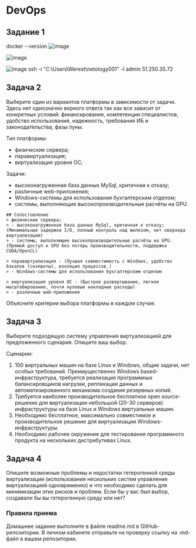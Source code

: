 # DevOps

## Задание 1
docker --version
![image](https://github.com/user-attachments/assets/84e675fe-3ae0-4f81-97c6-c5b545e90fe6)

![image](https://github.com/user-attachments/assets/d8d40c73-0630-40f2-8b95-e59630d1419d)

![image](https://github.com/user-attachments/assets/8bf97ea3-ac48-4519-a101-19472e59d8bf)
ssh -i "C:\Users\Werest\netology001" -l admin 51.250.35.72

## Задача 2

Выберите один из вариантов платформы в зависимости от задачи. Здесь нет однозначно верного ответа так как все зависит от конкретных условий: финансирование, компетенции специалистов, удобство использования, надежность, требования ИБ и законодательства, фазы луны.

Тип платформы:

- физические сервера;
- паравиртуализация;
- виртуализация уровня ОС;

Задачи:
- высоконагруженная база данных MySql, критичная к отказу;
- различные web-приложения;
- Windows-системы для использования бухгалтерским отделом;
- системы, выполняющие высокопроизводительные расчёты на GPU.

```
## Сопостовление
> физические сервера;
> - высоконагруженная база данных MySql, критичная к отказу; (Минимальные задержки I/O, полный контроль над железом, нет оверхеда виртуализации)
> - системы, выполняющие высокопроизводительные расчёты на GPU. (Прямой доступ к GPU без потерь производительности, поддержка CUDA/OpenCL)

> паравиртуализация - (Лучшая совместимость с Windows, удобство бэкапов (снэпшоты), изоляция процессов.)
> - Windows-системы для использования бухгалтерским отделом

> виртуализация уровня ОС - (Быстрое развертывание, легкое масштабирование, почти нулевые накладные расходы)
> - различные web-приложения
```

Объясните критерии выбора платформы в каждом случае.

## Задача 3

Выберите подходящую систему управления виртуализацией для предложенного сценария. Опишите ваш выбор.

Сценарии:

1. 100 виртуальных машин на базе Linux и Windows, общие задачи, нет особых требований. Преимущественно Windows based-инфраструктура, требуется реализация программных балансировщиков нагрузки, репликации данных и автоматизированного механизма создания резервных копий.
2. Требуется наиболее производительное бесплатное open source-решение для виртуализации небольшой (20-30 серверов) инфраструктуры на базе Linux и Windows виртуальных машин.
3. Необходимо бесплатное, максимально совместимое и производительное решение для виртуализации Windows-инфраструктуры.
4. Необходимо рабочее окружение для тестирования программного продукта на нескольких дистрибутивах Linux.

## Задача 4

Опишите возможные проблемы и недостатки гетерогенной среды виртуализации (использования нескольких систем управления виртуализацией одновременно) и что необходимо сделать для минимизации этих рисков и проблем. Если бы у вас был выбор, создавали бы вы гетерогенную среду или нет?

### Правила приема

Домашнее задание выполните в файле readme.md в GitHub-репозитории. В личном кабинете отправьте на проверку ссылку на .md-файл в вашем репозитории.
